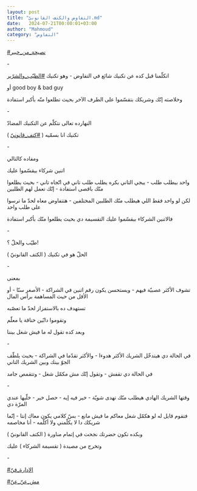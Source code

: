 ```yaml
---
layout: post
title: "التفاوض والكتف القانونيّ.md"
date:   2024-07-21T00:00:01+03:00
author: "Mahmoud"
category: "التفاوض"
---
```

[<u>\#نصيحة_من_خبير</u>](https://www.facebook.com/hashtag/%D9%86%D8%B5%D9%8A%D8%AD%D8%A9_%D9%85%D9%86_%D8%AE%D8%A8%D9%8A%D8%B1?__eep__=6&__cft__%5b0%5d=AZXEh-jiwFc5CszWoAOlTPXbNNKxPjIuUUgnh28qOcJ8fzJKfGj3QRln9F6nGDewoXENFE0Hkt_l51IXHgj3oInjJyFgws8bx_1xCeVRZqKPm_YJ0CdztgRP7nZZkbnxhUezMBeRzwuNPnP-NVD2z1GS8p146Ewt5PCvpGWFVXspDHXSEe3zIiPOElUL0QATDdQ&__tn__=*NK-R)

\-

اتكلّمنا قبل كده عن تكنيك شائع في التفاوض - وهو
تكنيك
[<u>\#الطيّب_والشرّير</u>](https://www.facebook.com/hashtag/%D8%A7%D9%84%D8%B7%D9%8A%D9%91%D8%A8_%D9%88%D8%A7%D9%84%D8%B4%D8%B1%D9%91%D9%8A%D8%B1?__eep__=6&__cft__%5b0%5d=AZXEh-jiwFc5CszWoAOlTPXbNNKxPjIuUUgnh28qOcJ8fzJKfGj3QRln9F6nGDewoXENFE0Hkt_l51IXHgj3oInjJyFgws8bx_1xCeVRZqKPm_YJ0CdztgRP7nZZkbnxhUezMBeRzwuNPnP-NVD2z1GS8p146Ewt5PCvpGWFVXspDHXSEe3zIiPOElUL0QATDdQ&__tn__=*NK-R)

أو good boy & bad guy

وخلاصته إنّك وشريكك بتقسّموا على الطرف الآخر بحيث تطلعوا
منّه بأكبر استفادة

\-

النهارده تعالى نتكلّم عن التكنيك المضادّ

تكنيك انا بسمّيه (
[<u>\#كتف_قانونيّ</u>](https://www.facebook.com/hashtag/%D9%83%D8%AA%D9%81_%D9%82%D8%A7%D9%86%D9%88%D9%86%D9%8A%D9%91?__eep__=6&__cft__%5b0%5d=AZXEh-jiwFc5CszWoAOlTPXbNNKxPjIuUUgnh28qOcJ8fzJKfGj3QRln9F6nGDewoXENFE0Hkt_l51IXHgj3oInjJyFgws8bx_1xCeVRZqKPm_YJ0CdztgRP7nZZkbnxhUezMBeRzwuNPnP-NVD2z1GS8p146Ewt5PCvpGWFVXspDHXSEe3zIiPOElUL0QATDdQ&__tn__=*NK-R)
)

\-

ومفاده كالتالي

اتنين شركاء بيقسّموا عليك

واحد بيطلب طلب - ييجي التاني بكره يطلب طلب تاني في اتّجاه
تاني - بحيث يطلعوا منّك باقصى استفادة - إنّك تعمل لهم الطلبين

لكن لو واحد فقط اللي هيطلب منّك الطلبين المختلفين -
هتتفاوض معاه لحدّ ما ترسوا على طلب واحد

فالاتنين الشركاء بيقسّموا عليك التقسيمة دي بحيث يطلعوا
منّك بأكبر استفادة

\-

طيّب والحلّ ؟!

الحلّ هو في تكنيك ( الكتف القانونيّ )

\-

بمعنى

تشوف الأكثر عصبيّة فيهم - ويستحسن يكون رقم اتنين في
الشراكة - الأصغر سنّا - أو الأقل من حيث المساهمة برأس المال

تستهدف ده بالاستفزاز لحدّ ما تعصّبه

وتقوموا دابّين خناقة يا معلّم

وبعد كده تقول له ما فيش شغل بيننا

\-

في الحالة دي هيتدخّل الشريك الأكثر هدوءا - والأكثر تقدّما
في الشراكة - بحيث يلطّف الجوّ بينك وبين الشريك التاني

في الحالة دي تقفش - وتقول إنّك مش مكمّل شغل - وتتقمص
جامد

\-

وقتها الشريك الهادي هيطلب منّك تهدى شويّة -
خير فيه إيه - حصل خير - خلّيها عندي المرّة دي

فتقوم قايل له لو هكمّل شغل معاكم ما فيش مانع - بسّ كلامي
يكون معاك إنتا - إنّما شريكك دا لا يكلّمني ولا أكلّمه - أنا مخاصمه

وبكده تكون حضرتك نجحت في إتمام مناورة ( الكتف
القانونيّ )

وتخرج من مصيدة ( تقسيمة الشركاء ) عليك

\-

[<u>\#الإدارة_فنّ</u>](https://www.facebook.com/hashtag/%D8%A7%D9%84%D8%A5%D8%AF%D8%A7%D8%B1%D8%A9_%D9%81%D9%86%D9%91?__eep__=6&__cft__%5b0%5d=AZXEh-jiwFc5CszWoAOlTPXbNNKxPjIuUUgnh28qOcJ8fzJKfGj3QRln9F6nGDewoXENFE0Hkt_l51IXHgj3oInjJyFgws8bx_1xCeVRZqKPm_YJ0CdztgRP7nZZkbnxhUezMBeRzwuNPnP-NVD2z1GS8p146Ewt5PCvpGWFVXspDHXSEe3zIiPOElUL0QATDdQ&__tn__=*NK-R)

[<u>\#مش_عنّ\_عنّ</u>](https://www.facebook.com/hashtag/%D9%85%D8%B4_%D8%B9%D9%86%D9%91_%D8%B9%D9%86%D9%91?__eep__=6&__cft__%5b0%5d=AZXEh-jiwFc5CszWoAOlTPXbNNKxPjIuUUgnh28qOcJ8fzJKfGj3QRln9F6nGDewoXENFE0Hkt_l51IXHgj3oInjJyFgws8bx_1xCeVRZqKPm_YJ0CdztgRP7nZZkbnxhUezMBeRzwuNPnP-NVD2z1GS8p146Ewt5PCvpGWFVXspDHXSEe3zIiPOElUL0QATDdQ&__tn__=*NK-R)
